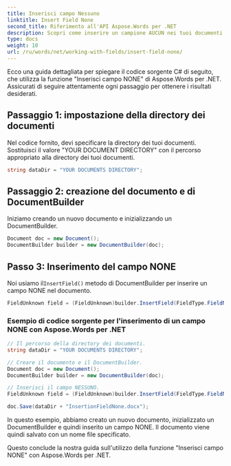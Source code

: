 ```yaml
---
title: Inserisci campo Nessuno
linktitle: Insert Field None
second_title: Riferimento all'API Aspose.Words per .NET
description: Scopri come inserire un campione AUCUN nei tuoi documenti Word con Aspose.Words pour .NET.
type: docs
weight: 10
url: /ru/words/net/working-with-fields/insert-field-none/
---
```


Ecco una guida dettagliata per spiegare il codice sorgente C# di seguito, che utilizza la funzione "Inserisci campo NONE" di Aspose.Words per .NET. Assicurati di seguire attentamente ogni passaggio per ottenere i risultati desiderati.

## Passaggio 1: impostazione della directory dei documenti

Nel codice fornito, devi specificare la directory dei tuoi documenti. Sostituisci il valore "YOUR DOCUMENT DIRECTORY" con il percorso appropriato alla directory dei tuoi documenti.

```csharp
string dataDir = "YOUR DOCUMENTS DIRECTORY";
```

## Passaggio 2: creazione del documento e di DocumentBuilder

Iniziamo creando un nuovo documento e inizializzando un DocumentBuilder.

```csharp
Document doc = new Document();
DocumentBuilder builder = new DocumentBuilder(doc);
```

## Passo 3: Inserimento del campo NONE

 Noi usiamo il`InsertField()` metodo di DocumentBuilder per inserire un campo NONE nel documento.

```csharp
FieldUnknown field = (FieldUnknown)builder.InsertField(FieldType.FieldNone, false);
```

### Esempio di codice sorgente per l'inserimento di un campo NONE con Aspose.Words per .NET

```csharp
// Il percorso della directory dei documenti.
string dataDir = "YOUR DOCUMENTS DIRECTORY";

// Creare il documento e il DocumentBuilder.
Document doc = new Document();
DocumentBuilder builder = new DocumentBuilder(doc);

// Inserisci il campo NESSUNO.
FieldUnknown field = (FieldUnknown)builder.InsertField(FieldType.FieldNone, false);

doc.Save(dataDir + "InsertionFieldNone.docx");
```

In questo esempio, abbiamo creato un nuovo documento, inizializzato un DocumentBuilder e quindi inserito un campo NONE. Il documento viene quindi salvato con un nome file specificato.

Questo conclude la nostra guida sull'utilizzo della funzione "Inserisci campo NONE" con Aspose.Words per .NET.